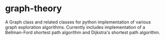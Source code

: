 # graph-theory
A Graph class and related classes for python implementation of various graph exploration algorithms. Currently includes implementation of a Bellman-Ford shortest path algorithm and Dijkstra's shortest path algorithm. 
